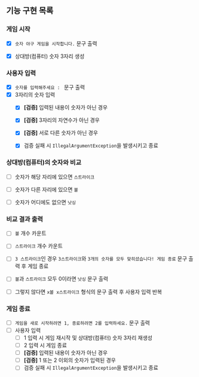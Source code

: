 ## 기능 구현 목록

### 게임 시작
  - [X] `숫자 야구 게임을 시작합니다.` 문구 출력
  - [X] 상대방(컴퓨터) 숫자 3자리 생성


### 사용자 입력
  - [X] `숫자를 입력해주세요 : ` 문구 출력
  - [X] 3자리의 숫자 입력
    - [X] **[검증]** 입력된 내용이 숫자가 아닌 경우
    - [X] **[검증]** 3자리의 자연수가 아닌 경우
    - [X] **[검증]** 서로 다른 숫자가 아닌 경우
    - [X] 검증 실패 시 `IllegalArgumentException`을 발생시키고 종료

    
### 상대방(컴퓨터)의 숫자와 비교
  - [ ] 숫자가 해당 자리에 있으면 `스트라이크`
  - [ ] 숫자가 다른 자리에 있으면 `볼`
  - [ ] 숫자가 어디에도 없으면 `낫싱`


### 비교 결과 출력
  - [ ] `볼` 개수 카운트
  - [ ] `스트라이크` 개수 카운트
  - [ ] `3 스트라이크`인 경우 `3스트라이크`와 `3개의 숫자를 모두 맞히셨습니다! 게임 종료` 문구 출력 후 게임 종료
  - [ ] `볼`과 `스트라이크` 모두 0이라면 `낫싱` 문구 출력
  - [ ] 그렇지 않다면 `x볼 x스트라이크` 형식의 문구 출력 후 사용자 입력 반복


### 게임 종료
  - [ ] `게임을 새로 시작하려면 1, 종료하려면 2를 입력하세요.` 문구 출력
  - [ ] 사용자 입력
    - [ ] 1 입력 시 게임 재시작 및 상대방(컴퓨터) 숫자 3자리 재생성
    - [ ] 2 입력 시 게임 종료
    - [ ] **[검증]** 입력된 내용이 숫자가 아닌 경우
    - [ ] **[검증]** 1 또는 2 이외의 숫자가 입력된 경우
    - [ ] 검증 실패 시 `IllegalArgumentException`을 발생시키고 종료